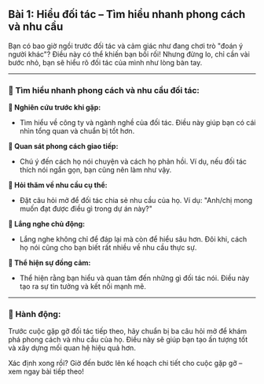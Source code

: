 ## Bài 1: Hiểu đối tác – Tìm hiểu nhanh phong cách và nhu cầu

Bạn có bao giờ ngồi trước đối tác và cảm giác như đang chơi trò "đoán ý người khác"? Điều này có thể khiến bạn bối rối! Nhưng đừng lo, chỉ cần vài bước nhỏ, bạn sẽ hiểu rõ đối tác của mình như lòng bàn tay.

---

### 📌 Tìm hiểu nhanh phong cách và nhu cầu đối tác:

**🔹 Nghiên cứu trước khi gặp:**
- Tìm hiểu về công ty và ngành nghề của đối tác. Điều này giúp bạn có cái nhìn tổng quan và chuẩn bị tốt hơn. 

**🔹 Quan sát phong cách giao tiếp:**
- Chú ý đến cách họ nói chuyện và cách họ phản hồi. Ví dụ, nếu đối tác thích nói ngắn gọn, bạn cũng nên làm như vậy.

**🔹 Hỏi thăm về nhu cầu cụ thể:**
- Đặt câu hỏi mở để đối tác chia sẻ nhu cầu của họ. Ví dụ: "Anh/chị mong muốn đạt được điều gì trong dự án này?"

**🔹 Lắng nghe chủ động:**
- Lắng nghe không chỉ để đáp lại mà còn để hiểu sâu hơn. Đôi khi, cách họ nói cũng cho bạn biết rất nhiều về nhu cầu thực sự.

**🔹 Thể hiện sự đồng cảm:**
- Thể hiện rằng bạn hiểu và quan tâm đến những gì đối tác nói. Điều này tạo ra sự tin tưởng và kết nối mạnh mẽ.

---

### 🚀 Hành động:

Trước cuộc gặp gỡ đối tác tiếp theo, hãy chuẩn bị ba câu hỏi mở để khám phá phong cách và nhu cầu của họ. Điều này sẽ giúp bạn tạo ấn tượng tốt và xây dựng mối quan hệ hiệu quả hơn.

Xác định xong rồi? Giờ đến bước lên kế hoạch chi tiết cho cuộc gặp gỡ – xem ngay bài tiếp theo!